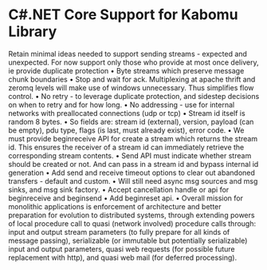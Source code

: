 # C#.NET Core Support for Kabomu Library

Retain minimal ideas needed to support sending streams - expected and unexpected.
For now support only those who provide at most once delivery, ie provide duplicate protection 
• Byte streams which preserve message chunk boundaries
• Stop and wait for ack. Multiplexing at apache thrift and zeromq levels will make use of windows unnecessary. Thus simplifies flow control.
• No retry - to leverage duplicate protection, and sidestep decisions on when to retry and for how long.
• No addressing - use for internal networks with preallocated connections (udp or tcp)
• Stream id itself is random 8 bytes.
• So fields are: stream id (external), version, payload (can be empty), pdu type, flags (is last, must already exist), error code.
• We must provide beginreceive API for create a stream which returns the stream id. This ensures the receiver of a stream id can immediately retrieve the corresponding stream contents.
• Send API must indicate whether stream should be created or not. And can pass in a stream id and bypass internal id generation 
• Add send and receive timeout options to clear out abandoned transfers - default and custom.
• Will still need async msg sources and msg sinks, and msg sink factory.
• Accept cancellation handle or api for beginreceive and beginsend
• Add beginreset api.
• 
Overall mission for monolithic applications is enforcement of architecture and better preparation for evolution to distributed systems, through extending powers of local procedure call to quasi (network involved) procedure calls through: input and output stream parameters (to fully prepare for all kinds of message passing), serializable (or immutable but potentially serializable) input and output parameters, quasi web requests (for possible future replacement with http), and quasi web mail (for deferred processing).